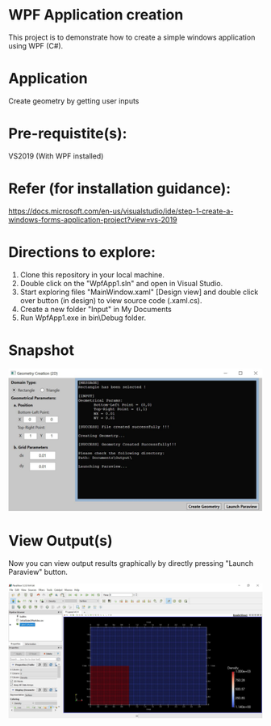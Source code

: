 # WPF Application creation
This project is to demonstrate how to create a simple windows application using WPF (C#).

# Application
Create geometry by getting user inputs

# Pre-requistite(s):
VS2019 (With WPF installed)

# Refer (for installation guidance): 
https://docs.microsoft.com/en-us/visualstudio/ide/step-1-create-a-windows-forms-application-project?view=vs-2019

# Directions to explore:
1. Clone this repository in your local machine.
2. Double click on the "WpfApp1.sln" and open in Visual Studio.
3. Start exploring files "MainWindow.xaml" [Design view] and double click over button (in design) to view source code (.xaml.cs).
4. Create a new folder "Input" in My Documents 
5. Run WpfApp1.exe in bin\Debug folder.

# Snapshot
![LaunchingCmdCapture](Img/WPFAppDesign.JPG "EXE ScreenShot")

# View Output(s)
Now you can view output results graphically by directly pressing "Launch Paraview" button.

![LaunchingParaview](Img/LaunchingParaview.JPG "Paraview ScreenShot")
